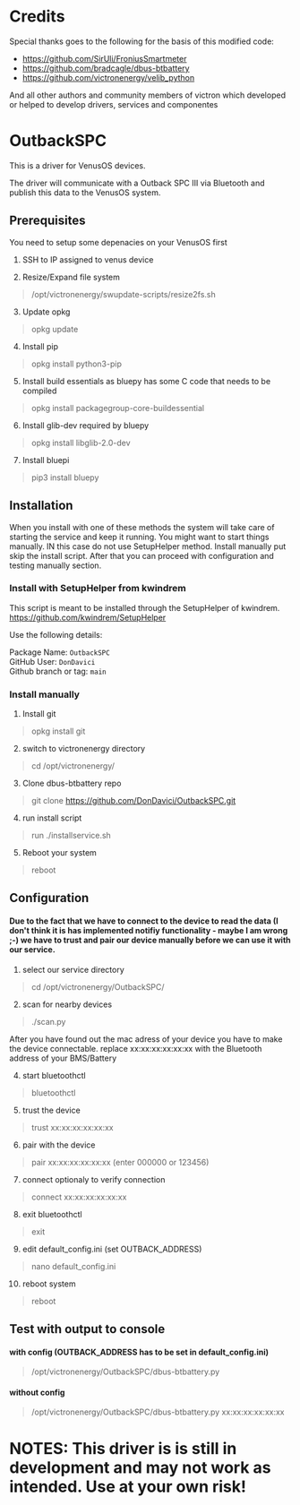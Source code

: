 # Credits

Special thanks goes to the following for the basis of this modified code:

* https://github.com/SirUli/FroniusSmartmeter <br>
* https://github.com/bradcagle/dbus-btbattery <br>
* https://github.com/victronenergy/velib_python <br>

And all other authors and community members of victron which developed or helped to develop drivers, services and componentes
# OutbackSPC
This is a driver for VenusOS devices.

The driver will communicate with a Outback SPC III via Bluetooth and publish this data to the VenusOS system. 

## Prerequisites
You need to setup some depenacies on your VenusOS first

1) SSH to IP assigned to venus device<br/>

2) Resize/Expand file system<br/>
> /opt/victronenergy/swupdate-scripts/resize2fs.sh

3) Update opkg<br/>
> opkg update

4) Install pip<br/>
> opkg install python3-pip

5) Install build essentials as bluepy has some C code that needs to be compiled<br/>
> opkg install packagegroup-core-buildessential

6) Install glib-dev required by bluepy<br/>
> opkg install libglib-2.0-dev

7) Install bluepi<br/>
> pip3 install bluepy

## Installation
When you install with one of these methods the system will take care of starting the service and keep it running. You might want to start things manually. IN this case do not use SetupHelper method. Install manually put skip the install script. After that you can proceed with configuration and testing manually section.

### Install with SetupHelper from kwindrem

This script is meant to be installed through the SetupHelper of kwindrem. 
https://github.com/kwindrem/SetupHelper

Use the following details:

Package Name: `OutbackSPC`<br>
GitHub User: `DonDavici` <br>
Github branch or tag: `main` <br>


### Install manually
1) Install git<br>
> opkg install git

2) switch to victronenergy directory
> cd /opt/victronenergy/

3) Clone dbus-btbattery repo<br/>
>git clone https://github.com/DonDavici/OutbackSPC.git


4) run install script
> run ./installservice.sh


5) Reboot your system
> reboot<br/>

## Configuration
#### Due to the fact that we have to connect to the device to read the data (I don't think it is has implemented notifiy functionality - maybe I am wrong ;-) we have to trust and pair our device manually before we can use it with our service.

1) select our service directory
> cd /opt/victronenergy/OutbackSPC/

2) scan for nearby devices
>./scan.py

After you have found out the mac adress of your device you have to make the device connectable. replace xx:xx:xx:xx:xx:xx with the Bluetooth address of your BMS/Battery<br/>

4) start bluetoothctl<br>
 > bluetoothctl
5) trust the device<br>
> trust xx:xx:xx:xx:xx:xx
6) pair with the device<br>
> pair xx:xx:xx:xx:xx:xx (enter 000000 or 123456)
7) connect optionaly to verify connection<br>
> connect xx:xx:xx:xx:xx:xx
8) exit bluetoothctl
> exit
9) edit default_config.ini (set OUTBACK_ADDRESS)
> nano default_config.ini
10) reboot system
> reboot

## Test with output to console 
#### with config (OUTBACK_ADDRESS has to be set in default_config.ini)
>/opt/victronenergy/OutbackSPC/dbus-btbattery.py

#### without config
>/opt/victronenergy/OutbackSPC/dbus-btbattery.py xx:xx:xx:xx:xx:xx

# NOTES: This driver is is still in development and may not work as intended. Use at your own risk!

